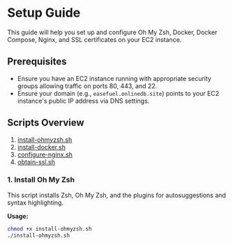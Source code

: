 # Setup Guide

This guide will help you set up and configure Oh My Zsh, Docker, Docker Compose, Nginx, and SSL certificates on your EC2 instance.

## Prerequisites

- Ensure you have an EC2 instance running with appropriate security groups allowing traffic on ports 80, 443, and 22.
- Ensure your domain (e.g., `easefuel.onlinedb.site`) points to your EC2 instance's public IP address via DNS settings.

## Scripts Overview

1. [install-ohmyzsh.sh](#1-install-oh-my-zsh)
2. [install-docker.sh](#2-install-docker-and-docker-compose)
3. [configure-nginx.sh](#3-configure-nginx)
4. [obtain-ssl.sh](#4-obtain-ssl-certificates)

### 1. Install Oh My Zsh

This script installs Zsh, Oh My Zsh, and the plugins for autosuggestions and syntax highlighting.

**Usage:**

```bash
chmod +x install-ohmyzsh.sh
./install-ohmyzsh.sh
```
